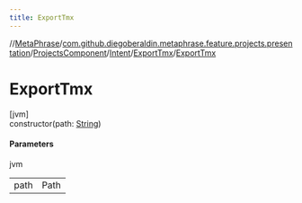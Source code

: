 ```yaml
---
title: ExportTmx
---
```

//[MetaPhrase](../../../../../index.html)/[com.github.diegoberaldin.metaphrase.feature.projects.presentation](../../../index.html)/[ProjectsComponent](../../index.html)/[Intent](../index.html)/[ExportTmx](index.html)/[ExportTmx](-export-tmx.html)



# ExportTmx



[jvm]\
constructor(path: [String](https://kotlinlang.org/api/latest/jvm/stdlib/kotlin/-string/index.html))



#### Parameters


jvm

| | |
|---|---|
| path | Path |





